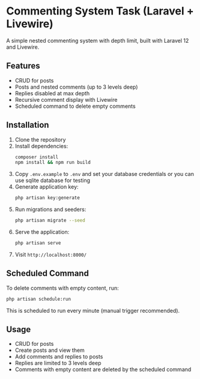 # Commenting System Task (Laravel + Livewire)

A simple nested commenting system with depth limit, built with Laravel 12 and Livewire.

## Features

- CRUD for posts
- Posts and nested comments (up to 3 levels deep)
- Replies disabled at max depth
- Recursive comment display with Livewire
- Scheduled command to delete empty comments

## Installation

1. Clone the repository
2. Install dependencies:
   ```bash
   composer install
   npm install && npm run build
   ```
3. Copy `.env.example` to `.env` and set your database credentials or you can use sqlite database for testing
4. Generate application key:
   ```bash
   php artisan key:generate
   ```
5. Run migrations and seeders:
   ```bash
   php artisan migrate --seed
   ```
6. Serve the application:
   ```bash
   php artisan serve
   ```
7. Visit `http://localhost:8000/`

## Scheduled Command

To delete comments with empty content, run:
```bash
php artisan schedule:run
```
This is scheduled to run every minute (manual trigger recommended).

## Usage

- CRUD for posts
- Create posts and view them
- Add comments and replies to posts
- Replies are limited to 3 levels deep
- Comments with empty content are deleted by the scheduled command

